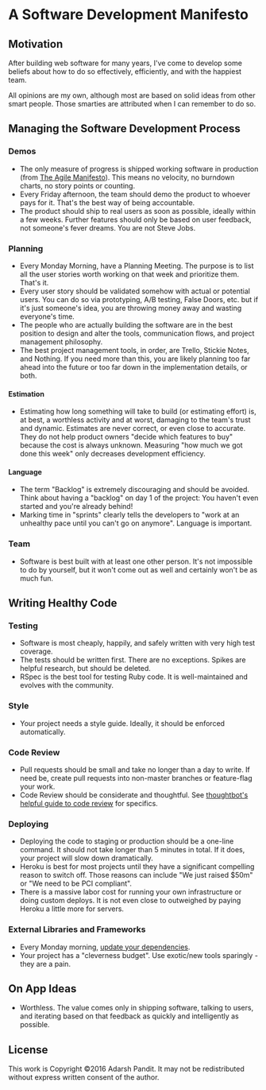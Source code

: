 # A Software Development Manifesto

## Motivation

After building web software for many years,
I've come to develop some beliefs about
how to do so effectively, efficiently,
and with the happiest team.

All opinions are my own,
although most are based on
solid ideas from other smart people.
Those smarties are attributed
when I can remember to do so.

## Managing the Software Development Process

### Demos

* The only measure of progress is shipped working software in production
  (from [The Agile Manifesto]).
  This means no velocity, no burndown charts, no story points or counting.
* Every Friday afternoon, the team should demo the product to whoever pays for
  it. That's the best way of being accountable.
* The product should ship to real users as soon as possible,
  ideally within a few weeks.
  Further features should only be based on user feedback,
  not someone's fever dreams.
  You are not Steve Jobs.

[The Agile Manifesto]: http://www.agilemanifesto.org

### Planning

* Every Monday Morning, have a Planning Meeting. The purpose is to list all the
  user stories worth working on that week and prioritize them. That's it.
* Every user story should be validated somehow with actual or potential users.
  You can do so via prototyping, A/B testing, False Doors, etc. but if it's just
  someone's idea, you are throwing money away and wasting everyone's time.
* The people who are actually building the software are in the best position to
  design and alter the tools, communication flows, and project management
  philosophy.
* The best project management tools, in order, are Trello, Stickie Notes,
  and Nothing. If you need more than this, you are likely planning too far ahead
  into the future or too far down in the implementation details, or both.

#### Estimation

* Estimating how long something will take to build (or estimating effort)
  is, at best, a worthless activity and at worst,
  damaging to the team's trust and dynamic.
  Estimates are never correct, or even close to accurate.
  They do not help product owners "decide which features to buy"
  because the cost is always unknown.
  Measuring "how much we got done this week"
  only decreases development efficiency.


#### Language

* The term "Backlog" is extremely discouraging and should be avoided. Think
  about having a "backlog" on day 1 of the project: You haven't even started and
  you're already behind!
* Marking time in "sprints" clearly tells the developers to
  "work at an unhealthy pace until you can't go on anymore".
  Language is important.

### Team

* Software is best built with at least one other person.
  It's not impossible to do by yourself, but it won't come out as well
  and certainly won't be as much fun.

## Writing Healthy Code

### Testing

* Software is most cheaply, happily, and safely written with
  very high test coverage.
* The tests should be written first. There are no exceptions. Spikes are helpful
  research, but should be deleted.
* RSpec is the best tool for testing Ruby code. It is well-maintained and
  evolves with the community.

### Style

* Your project needs a style guide. Ideally, it should be enforced
  automatically.

### Code Review

* Pull requests should be small and take no longer than a day to write. If need
  be, create pull requests into non-master branches or feature-flag your work.
* Code Review should be considerate and thoughtful.
  See [thoughtbot's helpful guide to code review] for specifics.

[thoughtbot's helpful guide to code review]: https://github.com/thoughtbot/guides/tree/master/code-review

### Deploying

* Deploying the code to staging or production should be a one-line command.
  It should not take longer than 5 minutes in total. If it does, your project
  will slow down dramatically.
* Heroku is best for most projects
  until they have a significant compelling reason to switch off.
  Those reasons can include "We just raised $50m" or
  "We need to be PCI compliant".
* There is a massive labor cost
  for running your own infrastructure
  or doing custom deploys.
  It is not even close to outweighed by
  paying Heroku a little more for servers.

### External Libraries and Frameworks

* Every Monday morning, [update your dependencies].
* Your project has a "cleverness budget". Use exotic/new tools sparingly - they
  are a pain.

[update your dependencies]: http://adarsh.io/save-money-and-be-happier-by-updating-your-gems-every-monday-morning/

## On App Ideas

* Worthless. The value comes only in shipping software, talking to users, and
  iterating based on that feedback as quickly and intelligently as possible.

## License

This work is Copyright ©2016
Adarsh Pandit.
It may not be redistributed
without express written consent
of the author.
